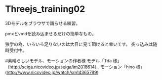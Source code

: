 # Threejs_training02

3Dモデルをブラウザで踊らせる練習。

pmxとvmdを読み込ませるだけの簡単なもの。

独学の為、いろいろ足りないのは大目に見て頂けると幸いです。
突っ込みは随時受付中。

#素晴らしいモデル、モーションの作者様
モデル「Tda 様」（http://seiga.nicovideo.jp/seiga/im2018614）
モーション「hino 様」(http://www.nicovideo.jp/watch/sm14365789)